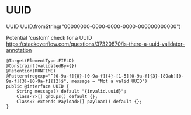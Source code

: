 # UUID

UUID
UUID.fromString("00000000-0000-0000-0000-000000000000")

Potential 'custom' check for a UUID
https://stackoverflow.com/questions/37320870/is-there-a-uuid-validator-annotation
```
@Target(ElementType.FIELD)
@Constraint(validatedBy={})
@Retention(RUNTIME)
@Pattern(regexp="^[0-9a-f]{8}-[0-9a-f]{4}-[1-5][0-9a-f]{3}-[89ab][0-9a-f]{3}-[0-9a-f]{12}$", message = "Not a valid UUID")
public @interface UUID {
    String message() default "{invalid.uuid}";
    Class<?>[] groups() default {};
    Class<? extends Payload>[] payload() default {};
}
```
